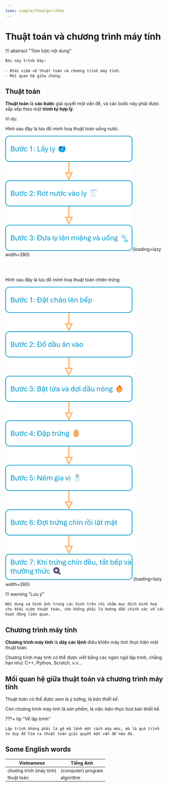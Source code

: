 ```yaml
---
icon: simple/thealgorithms
---
```


# Thuật toán và chương trình máy tính

!!! abstract "Tóm lược nội dung"

    Bài này trình bày:

    - Khái niệm về thuật toán và chương trình máy tính.
    - Mối quan hệ giữa chúng.

## Thuật toán

**Thuật toán** là **các bước** giải quyết một vấn đề, và các bước này phải được sắp xếp theo một **trình tự hợp lý**.

Ví dụ:

Hình sau đây là lưu đồ minh hoạ thuật toán uống nước.

![Thuật toán uống nước](algorithm-and-program/thuat-toan-uong-nuoc.svg){loading=lazy width=280}

<br>

<br>

Hình sau đây là lưu đồ minh hoạ thuật toán chiên trứng.

![Thuật toán chiên trứng](algorithm-and-program/thuat-toan-chien-trung.svg){loading=lazy width=280} 

!!! warning "Lưu ý"

    Nội dung và hình ảnh trong các hình trên chỉ nhằm mục đích minh hoạ cho khái niệm thuật toán, chứ không phải là hướng dẫn chính xác về các hoạt động liên quan.

## Chương trình máy tính

**Chương trình máy tính** là **dãy các lệnh** điều khiển máy tính thực hiện một thuật toán.

Chương trình máy tính có thể được viết bằng các ngôn ngữ lập trình, chẳng hạn như: C++, Python, Scratch, v.v...

## Mối quan hệ giữa thuật toán và chương trình máy tính

Thuật toán có thể được xem là *ý tưởng*, là *bản thiết kế*.

Còn chương trình máy tính là *sản phẩm*, là việc *hiện thực hoá* bản thiết kế.

???+ tip "Về lập trình" 

    Lập trình không phải là gõ mã lệnh một cách máy móc, mà là quá trình tư duy để tìm ra thuật toán giải quyết một vấn đề nào đó.

## Some English words

| Vietnamese | Tiếng Anh | 
| --- | --- |
| chương trình (máy tính) | (computer) program |
| thuật toán | algorithm |